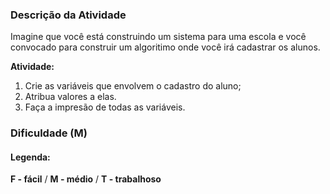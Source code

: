 

### Descrição da Atividade
Imagine que você está construindo um sistema para uma escola e você convocado para construir um algoritimo onde você irá cadastrar os alunos.

**Atividade:** 

1. Crie as variáveis que envolvem o cadastro do aluno;
2. Atribua valores a elas.
3. Faça a impresão de todas as variáveis.

### Dificuldade (M)

#### **Legenda:**
**F - fácil** / **M - médio** / **T - trabalhoso**